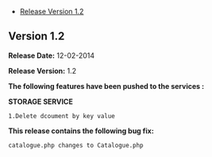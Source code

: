 * [Release Version 1.2](https://github.com/shephertz/App42_PHP_SDK/blob/master/Change%20Log.md#version-12)

## Version 1.2

**Release Date:** 12-02-2014

**Release Version:** 1.2



**The following features have been pushed to the services :**

**STORAGE SERVICE**

```
1.Delete dcoument by key value
```

**This release contains the following bug fix:**

```
catalogue.php changes to Catalogue.php
```
